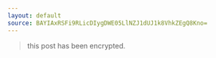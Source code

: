 ```yaml
---
layout: default
source: BAYIAxRSFi9RLicDIygDWE05LlNZJ1dUJ1k8VhkZEgQ8Kno=
---
```


> this post has been encrypted.